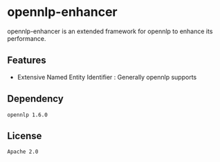 # opennlp-enhancer

opennlp-enhancer is an extended framework for opennlp to enhance its performance.

## Features

- Extensive Named Entity Identifier : Generally opennlp supports 

## Dependency

`opennlp 1.6.0`

## License

`Apache 2.0`



